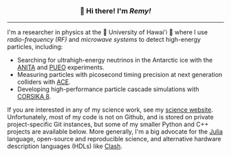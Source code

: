 <h3 align="center">👋 Hi there! I'm <i>Remy!</i></h3>

---

I'm a researcher in physics at the 🌴 University of Hawai'i 🌴 where I use _radio-frequency (RF)_ and _microwave systems_ to detect high-energy particles, including:

+ Searching for ultrahigh-energy neutrinos in the Antarctic ice with the [ANITA](https://en.wikipedia.org/wiki/Antarctic_Impulsive_Transient_Antenna) and [PUEO](https://pueo.space/) experiments.
+ Measuring particles with picosecond timing precision at next generation colliders with [ACE](https://arxiv.org/pdf/1708.01798.pdf).
+ Developing high-performance particle cascade simulations with [CORSIKA 8](https://gitlab.ikp.kit.edu/AirShowerPhysics/corsika).

If you are interested in any of my science work, see my [science website](https://remyprechelt.xyz/). Unfortunately, most of my code is not on Github, and is stored on private project-specific Git instances, but some of my smaller Python and C++ projects are available below. More generally, I'm a big advocate for the [Julia](https://julialang.org/) language, open-source and reproducible science, and alternative hardware description languages (HDLs) like [Clash](https://clash-lang.org/).

<!--
**rprechelt/rprechelt** is a ✨ _special_ ✨ repository because its `README.md` (this file) appears on your GitHub profile.

Here are some ideas to get you started:

- 🔭 I’m currently working on ...
- 🌱 I’m currently learning ...
- 👯 I’m looking to collaborate on ...
- 🤔 I’m looking for help with ...
- 💬 Ask me about ...
- 📫 How to reach me: ...
- 😄 Pronouns: ...
- ⚡ Fun fact: ...
-->
